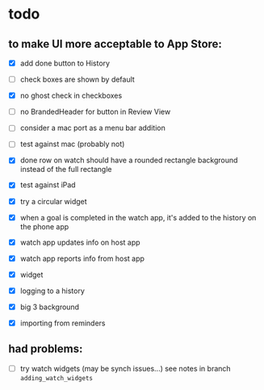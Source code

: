 #  todo

## to make UI more acceptable to App Store:
- [x] add done button to History
- [ ] check boxes are shown by default
- [x] no ghost check in checkboxes
- [ ] no BrandedHeader for button in Review View

- [ ] consider a mac port as a menu bar addition
- [ ] test against mac (probably not)
- [x] done row on watch should have a rounded rectangle background instead of the full rectangle
- [x] test against iPad
- [x] try a circular widget
- [x] when a goal is completed in the watch app, it's added to the history on the phone app
- [x] watch app updates info on host app
- [x] watch app reports info from host app
- [x] widget
- [x] logging to a history
- [x] big 3 background
- [x] importing from reminders

## had problems:
- [ ] try watch widgets (may be synch issues...)
see notes in branch `adding_watch_widgets`
